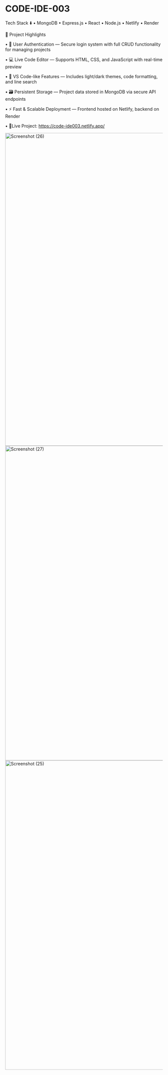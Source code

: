 # CODE-IDE-003
Tech Stack ⬇️
• MongoDB • Express.js • React • Node.js • Netlify • Render

🚀 Project Highlights

• 🔐 User Authentication — Secure login system with full CRUD functionality for managing projects

• 💻 Live Code Editor — Supports HTML, CSS, and JavaScript with real-time preview

• 🎨 VS Code-like Features — Includes light/dark themes, code formatting, and line search

• 🗃️ Persistent Storage — Project data stored in MongoDB via secure API endpoints

• ⚡ Fast & Scalable Deployment — Frontend hosted on Netlify, backend on Render

• 🔗Live Project: https://code-ide003.netlify.app/

<img width="1916" height="999" alt="Screenshot (26)" src="https://github.com/user-attachments/assets/f3e20df8-e161-494e-806d-9c06f501f051" />

<img width="1920" height="1005" alt="Screenshot (27)" src="https://github.com/user-attachments/assets/91181ab9-b5b0-48a4-bf83-15691827828e" />

<img width="1920" height="988" alt="Screenshot (25)" src="https://github.com/user-attachments/assets/d1179385-6bf3-4c4c-bd24-e30a3443b820" />
